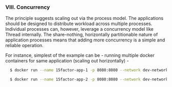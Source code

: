 ### VIII.	Concurrency

The principle suggests scaling out via the process model. The applications should be designed to distribute workload across multiple processes. Individual processes can, however, leverage a concurrency model like Thread internally. The share-nothing, horizontally partitionable nature of application processes means that adding more concurrency is a simple and reliable operation.

For instance, simplest of the example can be - running multiple docker containers for same application (scaling out horizontally) -
```sh
  $ docker run --name 15factor-app-1 -p 8080:8080 --network dev-network -e  -d vikasg11/15factor-app:0.0.1-SNAPSHOT

  $ docker run --name 15factor-app-2 -p 8080:8080 --network dev-network -e  -d vikasg11/15factor-app:0.0.1-SNAPSHOT
```
